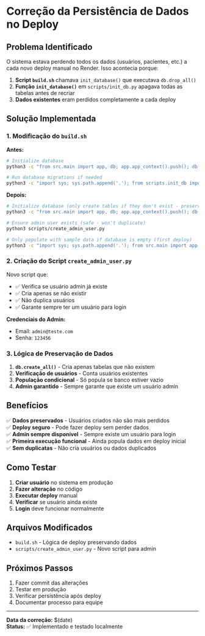 # Correção da Persistência de Dados no Deploy

## Problema Identificado

O sistema estava perdendo todos os dados (usuários, pacientes, etc.) a cada novo deploy manual no Render. Isso acontecia porque:

1. **Script `build.sh`** chamava `init_database()` que executava `db.drop_all()` 
2. **Função `init_database()`** em `scripts/init_db.py` apagava todas as tabelas antes de recriar
3. **Dados existentes** eram perdidos completamente a cada deploy

## Solução Implementada

### 1. Modificação do `build.sh`

**Antes:**
```bash
# Initialize database
python3 -c "from src.main import app, db; app.app_context().push(); db.create_all(); print('Database initialized successfully')"

# Run database migrations if needed
python3 -c "import sys; sys.path.append('.'); from scripts.init_db import init_database; init_database(); print('Database populated successfully')" || echo "Database population skipped (already exists)"
```

**Depois:**
```bash
# Initialize database (only create tables if they don't exist - preserves existing data)
python3 -c "from src.main import app, db; app.app_context().push(); db.create_all(); print('Database tables created/verified successfully')"

# Ensure admin user exists (safe - won't duplicate)
python3 scripts/create_admin_user.py

# Only populate with sample data if database is empty (first deploy)
python3 -c "import sys; sys.path.append('.'); from src.main import app, db; from src.models.usuario import User; app.app_context().push(); user_count = User.query.count(); print(f'Found {user_count} existing users'); exit(0 if user_count > 0 else 1)" && echo "Database has existing data - skipping sample data population" || python3 -c "import sys; sys.path.append('.'); from scripts.init_db import create_sample_data; create_sample_data(); print('Sample data populated successfully')"
```

### 2. Criação do Script `create_admin_user.py`

Novo script que:
- ✅ Verifica se usuário admin já existe
- ✅ Cria apenas se não existir
- ✅ Não duplica usuários
- ✅ Garante sempre ter um usuário para login

**Credenciais do Admin:**
- Email: `admin@teste.com`
- Senha: `123456`

### 3. Lógica de Preservação de Dados

1. **`db.create_all()`** - Cria apenas tabelas que não existem
2. **Verificação de usuários** - Conta usuários existentes
3. **População condicional** - Só popula se banco estiver vazio
4. **Admin garantido** - Sempre garante que existe um usuário admin

## Benefícios

✅ **Dados preservados** - Usuários criados não são mais perdidos  
✅ **Deploy seguro** - Pode fazer deploy sem perder dados  
✅ **Admin sempre disponível** - Sempre existe um usuário para login  
✅ **Primeira execução funcional** - Ainda popula dados em deploy inicial  
✅ **Sem duplicatas** - Não cria usuários ou dados duplicados  

## Como Testar

1. **Criar usuário** no sistema em produção
2. **Fazer alteração** no código
3. **Executar deploy** manual
4. **Verificar** se usuário ainda existe
5. **Login** deve funcionar normalmente

## Arquivos Modificados

- `build.sh` - Lógica de deploy preservando dados
- `scripts/create_admin_user.py` - Novo script para admin

## Próximos Passos

1. Fazer commit das alterações
2. Testar em produção
3. Verificar persistência após deploy
4. Documentar processo para equipe

---

**Data da correção:** $(date)  
**Status:** ✅ Implementado e testado localmente